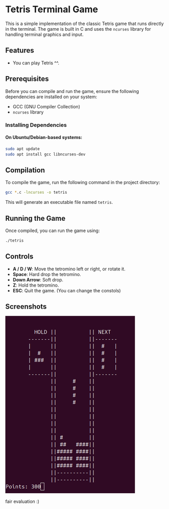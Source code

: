 # Tetris Terminal Game

This is a simple implementation of the classic Tetris game that runs directly in the terminal. The game is built in C and uses the `ncurses` library for handling terminal graphics and input.

## Features

- You can play Tetris ^^.


## Prerequisites

Before you can compile and run the game, ensure the following dependencies are installed on your system:

- GCC (GNU Compiler Collection)
- `ncurses` library

### Installing Dependencies

#### On Ubuntu/Debian-based systems:
```bash
sudo apt update
sudo apt install gcc libncurses-dev
```

## Compilation

To compile the game, run the following command in the project directory:

```bash
gcc *.c -lncurses -o tetris
```

This will generate an executable file named `tetris`.

## Running the Game

Once compiled, you can run the game using:

```bash
./tetris
```

## Controls

- **A / D / W**: Move the tetromino left or right, or rotate it.
- **Space**: Hard drop the tetromino.
- **Down Arrow**: Soft drop.
- **Z**: Hold the tetromino.
- **ESC**: Quit the game.
(You can change the constols)

## Screenshots

![Gameplay Screenshot](Gameplay.png)


fair evaluation :)
